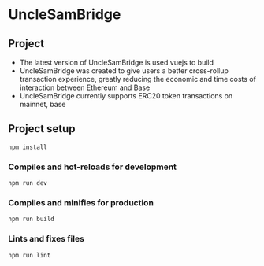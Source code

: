 # UncleSamBridge
## Project

- The latest version of UncleSamBridge is used vuejs to build
- UncleSamBridge was created to give users a better cross-rollup transaction experience, greatly reducing the economic and time costs of interaction between Ethereum and Base
- UncleSamBridge currently supports ERC20 token transactions on mainnet, base


## Project setup

```
npm install
```

### Compiles and hot-reloads for development
```
npm run dev
```

### Compiles and minifies for production
```
npm run build
```

### Lints and fixes files
```
npm run lint
```
